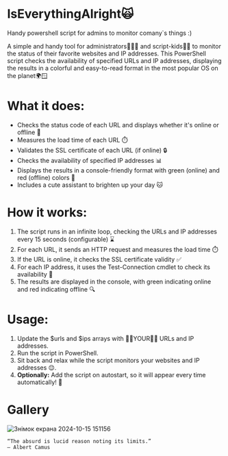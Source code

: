 # IsEverythingAlright🙀
Handy powershell script for admins to monitor comany`s things :)

A simple and handy tool for administrators🧔🏻‍♂️ and script-kids🧒🏻 to monitor the status of their favorite websites and IP addresses. This PowerShell script checks the availability of specified URLs and IP addresses, displaying the results in a colorful and easy-to-read format in the most popular OS on the planet🌍🪟

# What it does:

- Checks the status code of each URL and displays whether it's online or offline 🛜
- Measures the load time of each URL ⏱️
- Validates the SSL certificate of each URL (if online) 🔒
- Checks the availability of specified IP addresses 📊
- Displays the results in a console-friendly format with green (online) and red (offline) colors 🌈
- Includes a cute assistant to brighten up your day 🐱

# How it works:

1. The script runs in an infinite loop, checking the URLs and IP addresses every 15 seconds (configurable) ⌛
2. For each URL, it sends an HTTP request and measures the load time ⏱️
3. If the URL is online, it checks the SSL certificate validity ✅
4. For each IP address, it uses the Test-Connection cmdlet to check its availability 📶
5. The results are displayed in the console, with green indicating online and red indicating offline 🔍

# Usage:

1. Update the $urls and $ips arrays with 🫵🏻YOUR🫵🏻 URLs and IP addresses.
2. Run the script in PowerShell.
3. Sit back and relax while the script monitors your websites and IP addresses 😌.
4. **Optionally:** Add the script on autostart, so it will appear every time automatically! 🔁

# Gallery
![Знімок екрана 2024-10-15 151156](https://github.com/user-attachments/assets/5790244f-d77a-4754-bb22-fac1779b8b7d)

```
“The absurd is lucid reason noting its limits.”
― Albert Camus
```
